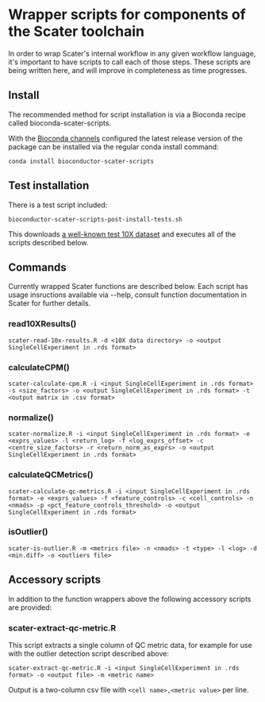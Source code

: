 # Wrapper scripts for components of the Scater toolchain

In order to wrap Scater's internal workflow in any given workflow language, it's important to have scripts to call each of those steps. These scripts are being written here, and will improve in completeness as time progresses. 

## Install

The recommended method for script installation is via a Bioconda recipe called bioconda-scater-scripts. 

With the [Bioconda channels](https://bioconda.github.io/#set-up-channels) configured the latest release version of the package can be installed via the regular conda install command:

```
conda install bioconductor-scater-scripts
```

## Test installation

There is a test script included:

```
bioconductor-scater-scripts-post-install-tests.sh
```

This downloads [a well-known test 10X dataset]('https://s3-us-west-2.amazonaws.com/10x.files/samples/cell/pbmc3k/pbmc3k_filtered_gene_bc_matrices.tar.gz) and executes all of the scripts described below.

## Commands

Currently wrapped Scater functions are described below. Each script has usage insructions available via --help, consult function documentation in Scater for further details.

### read10XResults()

```
scater-read-10x-results.R -d <10X data directory> -o <output SingleCellExperiment in .rds format>
```    

### calculateCPM() 

```
scater-calculate-cpm.R -i <input SingleCellExperiment in .rds format> -s <size_factors> -o <output SingleCellExperiment in .rds format> -t <output matrix in .csv format>
```

### normalize()

```
scater-normalize.R -i <input SingleCellExperiment in .rds format> -e <exprs_values> -l <return_log> -f <log_exprs_offset> -c <centre_size_factors> -r <return_norm_as_exprs> -o <output SingleCellExperiment in .rds format>
```

### calculateQCMetrics()

```
scater-calculate-qc-metrics.R -i <input SingleCellExperiment in .rds format> -e <exprs_values> -f <feature_controls> -c <cell_controls> -n <nmads> -p <pct_feature_controls_threshold> -o <output SingleCellExperiment in .rds format>
``` 

### isOutlier()

```
scater-is-outlier.R -m <metrics file> -n <nmads> -t <type> -l <log> -d <min.diff> -o <outliers file>
```

## Accessory scripts

In addition to the function wrappers above the following accessory scripts are provided:

### scater-extract-qc-metric.R

This script extracts a single column of QC metric data, for example for use with the outlier detection script described above:

```
scater-extract-qc-metric.R -i <input SingleCellExperiment in .rds format> -o <output file> -m <metric name>
```

Output is a two-column csv file with `<cell name>,<metric value>` per line.

